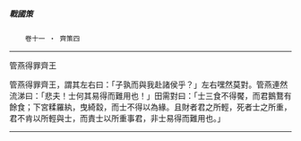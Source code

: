 

##### 戰國策
　　`卷十一 ‧ 齊策四`

* * *

管燕得罪齊王

管燕得罪齊王，謂其左右曰：「子孰而與我赴諸侯乎？」左右嘿然莫對。管燕連然流涕曰：「悲夫！士何其易得而難用也！」田需對曰：「士三食不得饜，而君鵝鶩有餘食；下宮糅羅紈，曳綺縠，而士不得以為緣。且財者君之所輕，死者士之所重，君不肯以所輕與士，而責士以所重事君，非士易得而難用也。」

* * *

